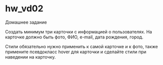 # hw_vd02
Домашнее задание

Создать минимум три карточки с информацией о пользователях. На карточке должно быть фото, ФИО, e-mail, дата рождения, город.

Стили обязательно нужно применить к самой карточке и к фото, также примените псевдокласс hover для карточки и сделайте стили при наведении на карточку.
 
